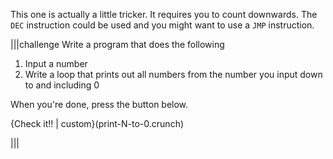 This one is actually a little tricker. It requires you to count downwards. The `DEC` instruction could be used and you might want to use a `JMP` instruction.

|||challenge
Write a program that does the following

1. Input a number 
2. Write a loop that prints out all numbers from the number you input down to and including 0

When you're done, press the button below.

{Check it!! | custom}(print-N-to-0.crunch)

|||
